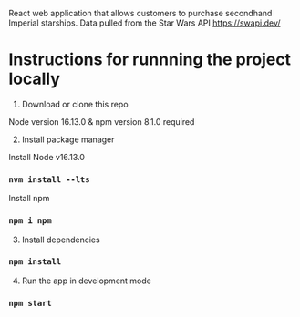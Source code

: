 
React web application that allows customers to purchase secondhand Imperial starships.
Data pulled from the Star Wars API https://swapi.dev/


# Instructions for runnning the project locally

1. Download or clone this repo

Node version 16.13.0 & npm version 8.1.0 required


2. Install package manager

Install Node v16.13.0

### `nvm install --lts`


Install npm

### `npm i npm`


3. Install dependencies

### `npm install`


4. Run the app  in development mode

### `npm start`